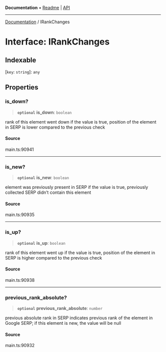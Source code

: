 **Documentation** • [Readme](../README.md) \| [API](../globals.md)

***

[Documentation](../README.md) / IRankChanges

# Interface: IRankChanges

## Indexable

 \[`key`: `string`\]: `any`

## Properties

### is\_down?

> **`optional`** **is\_down**: `boolean`

rank of this element went down
if the value is true, position of the element in SERP is lower compared to the previous check

#### Source

main.ts:90941

***

### is\_new?

> **`optional`** **is\_new**: `boolean`

element was previously present in SERP
if the value is true, previously collected SERP didn’t contain this element

#### Source

main.ts:90935

***

### is\_up?

> **`optional`** **is\_up**: `boolean`

rank of this element went up
if the value is true, position of the element in SERP is higher compared to the previous check

#### Source

main.ts:90938

***

### previous\_rank\_absolute?

> **`optional`** **previous\_rank\_absolute**: `number`

previous absolute rank in SERP
indicates previous rank of the element in Google SERP;
if this element is new, the value will be null

#### Source

main.ts:90932
